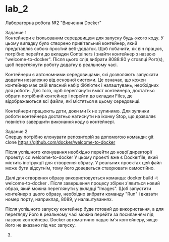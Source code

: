 # lab_2
Лабораторна робота №2 "Вивчення Docker"

Задание 1<br>
Контейнери є ізольованим середовищем для запуску будь-якого коду. У цьому випадку було створено привітальний контейнер, який представляє собою простий веб-додаток. Щоб побачити, як він працює, потрібно перейти до вкладки Containers і знайти контейнер з назвою "welcome-to-docker". Після цього слід вибрати 8088:80 у стовпці Port(s), щоб переглянути роботу додатку в реальному часі.

Контейнери є автономними середовищами, які дозволяють запускати додатки незалежно від основної системи. Це означає, що кожен контейнер має свій власний набір бібліотек і налаштувань, необхідних для роботи. Для того, щоб переглянути вміст контейнера, достатньо обрати потрібний контейнер і перейти до вкладки Files, де відображаються всі файли, які містяться в цьому середовищі.

Контейнери працюють доти, доки ми їх не зупинимо. Для зупинки роботи контейнера достатньо натиснути на іконку Stop, що дозволяє повністю завершити виконання коду в контейнері.

Задание 2<br>
Спершу потрібно клонувати репозиторій за допомогою команди:
git clone https://github.com/docker/welcome-to-docker

Після успішного клонування необхідно перейти до нової директорії проекту:
cd welcome-to-docker
У цьому проекті вже є Dockerfile, який містить інструкції для створення образу. У реальних проектах цей файл може бути відсутнім, тому його доведеться створювати самостійно.

Далі для створення образу використовується команда:
docker build -t welcome-to-docker .
Після завершення процесу збірки з'явиться новий образ, який можна переглянути у вкладці "Images". Щоб запустити контейнер з цього образу, необхідно вибрати команду "Run" і вказати номер порту, наприклад, 8089, у налаштуваннях.

Після успішного запуску контейнер буде готовий до використання, а для перегляду його в реальному часі можна перейти за посиланням під назвою контейнера. Docker автоматично надає ім'я контейнеру, якщо його не вказано під час запуску.

3. 
